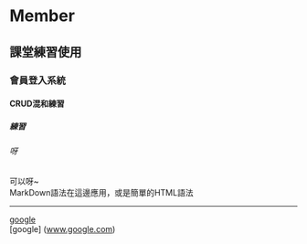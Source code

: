 # Member
## 課堂練習使用
### 會員登入系統
#### CRUD混和練習
##### 練習
###### 呀
可以呀~<br>
MarkDown語法在這邊應用，或是簡單的HTML語法<br>
<hr>

[google](www.google.com) <br>
[google] (www.google.com)
